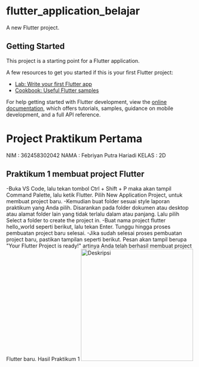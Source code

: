 # flutter_application_belajar

A new Flutter project.

## Getting Started

This project is a starting point for a Flutter application.

A few resources to get you started if this is your first Flutter project:

- [Lab: Write your first Flutter app](https://docs.flutter.dev/get-started/codelab)
- [Cookbook: Useful Flutter samples](https://docs.flutter.dev/cookbook)

For help getting started with Flutter development, view the
[online documentation](https://docs.flutter.dev/), which offers tutorials,
samples, guidance on mobile development, and a full API reference.

# Project Praktikum Pertama


NIM : 362458302042
NAMA : Febriyan Putra Hariadi
KELAS : 2D

## Praktikum 1 membuat project Flutter

-Buka VS Code, lalu tekan tombol Ctrl + Shift + P maka akan tampil Command Palette, lalu ketik Flutter. Pilih New Application Project, untuk membuat project baru.
-Kemudian buat folder sesuai style laporan praktikum yang Anda pilih. Disarankan pada folder dokumen atau desktop atau alamat folder lain yang tidak terlalu dalam atau panjang. Lalu    pilih Select a folder to create the project in.
-Buat nama project flutter hello_world seperti berikut, lalu tekan Enter. Tunggu hingga proses pembuatan project baru selesai.
-Jika sudah selesai proses pembuatan project baru, pastikan tampilan seperti berikut. Pesan akan tampil berupa "Your Flutter Project is ready!" artinya Anda telah berhasil membuat project Flutter baru.
Hasil Praktikum 1 <img src="hasil/images1.png" alt="Deskripsi" width="300"/>



